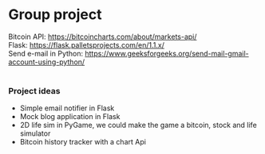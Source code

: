# Group project
Bitcoin API: https://bitcoincharts.com/about/markets-api/ <br>
Flask: https://flask.palletsprojects.com/en/1.1.x/ <br>
Send e-mail in Python: https://www.geeksforgeeks.org/send-mail-gmail-account-using-python/<br>
<br>
<h3>Project ideas</h3>
<ul>
<li>Simple email notifier in Flask</li>
<li>Mock blog application in Flask</li>
<li>2D life sim in PyGame, we could make the game a bitcoin, stock and life simulator</li>
<li>Bitcoin history tracker with a chart Api</li>
</ul>
